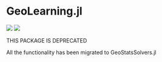 # GeoLearning.jl

[![][build-img]][build-url] [![][codecov-img]][codecov-url]

THIS PACKAGE IS DEPRECATED

All the functionality has been migrated to GeoStatsSolvers.jl

[build-img]: https://img.shields.io/github/workflow/status/JuliaEarth/GeoLearning.jl/CI?style=flat-square
[build-url]: https://github.com/JuliaEarth/GeoLearning.jl/actions

[codecov-img]: https://img.shields.io/codecov/c/github/JuliaEarth/GeoLearning.jl?style=flat-square
[codecov-url]: https://codecov.io/gh/JuliaEarth/GeoLearning.jl

[gitter-img]: https://img.shields.io/badge/chat-on%20gitter-bc0067?style=flat-square
[gitter-url]: https://gitter.im/JuliaEarth/GeoStats.jl

[zulip-img]: https://img.shields.io/badge/chat-on%20zulip-9cf?style=flat-square
[zulip-url]: https://julialang.zulipchat.com/#narrow/stream/276201-geostats.2Ejl
